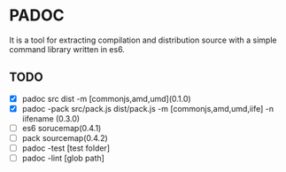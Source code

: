 # PADOC
It is a tool for extracting compilation and distribution source with a simple command library written in es6.


## TODO
  - [x] padoc src dist -m [commonjs,amd,umd\]\(0.1.0)
  - [x] padoc -pack src/pack.js dist/pack.js -m [commonjs,amd,umd,iife] -n iifename (0.3.0)
  - [ ] es6 sorucemap(0.4.1)
  - [ ] pack sourcemap(0.4.2)
  - [ ] padoc -test [test folder]
  - [ ] padoc -lint [glob path]